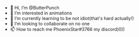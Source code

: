 - 👋 Hi, I’m @ButterPunch
- 👀 I’m interested in animations
- 🌱 I’m currently learning to be not idiot(that's hard actually!)
- 💞️ I’m looking to collaborate on no one
- 📫 How to reach me PhoenixStar#3766 my discord)0))

<!---
ButterPunch/ButterPunch is a ✨ special ✨ repository because its `README.md` (this file) appears on your GitHub profile.
You can click the Preview link to take a look at your changes.
--->
